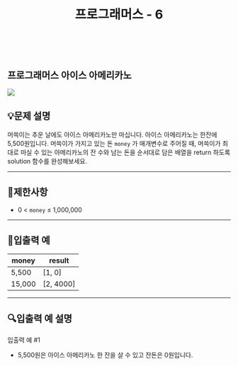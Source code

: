 ﻿---
layout: post
title: "프로그래머스 - 6"
category: studylog
tags: algorithm
---

<br>

## 프로그래머스 아이스 아메리카노


![](https://velog.velcdn.com/images/dlsdud9098/post/e1464da6-734f-4172-a5d3-8df73b71a328/image.png)
## 💡문제 설명
머쓱이는 추운 날에도 아이스 아메리카노만 마십니다. 아이스 아메리카노는 한잔에 5,500원입니다. 머쓱이가 가지고 있는 돈 ```money```
가 매개변수로 주어질 때, 머쓱이가 최대로 마실 수 있는 아메리카노의 잔 수와 남는 돈을 순서대로 담은 배열을 return 하도록 solution 함수를 완성해보세요.


---




## 🚫제한사항


* 0 &lt; ```money```
 ≤ 1,000,000




---




## 🔢입출력 예




<table><thead><tr><th>money</th><th>result</th></tr></thead><tbody><tr><td>5,500</td><td>[1, 0]</td></tr><tr><td>15,000</td><td>[2, 4000]</td></tr></tbody>
</table>


---




## 🔍입출력 예 설명
입출력 예 #1


* 5,500원은 아이스 아메리카노 한 잔을 살 수 있고 잔돈은 0원입니다.
